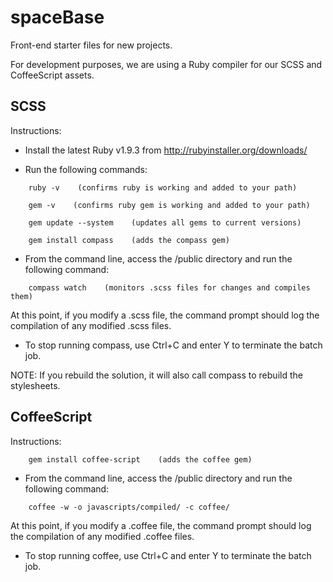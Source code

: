 spaceBase
=========

Front-end starter files for new projects.

For development purposes, we are using a Ruby compiler for our SCSS and CoffeeScript assets.

## SCSS

Instructions:

- Install the latest Ruby v1.9.3 from http://rubyinstaller.org/downloads/

- Run the following commands:

```shell
    ruby -v    (confirms ruby is working and added to your path)

    gem -v    (confirms ruby gem is working and added to your path)

    gem update --system    (updates all gems to current versions)

    gem install compass    (adds the compass gem)
```

- From the command line, access the /public directory and run the following command:

```shell
    compass watch    (monitors .scss files for changes and compiles them)
```

At this point, if you modify a .scss file, the command prompt should log the compilation of any modified .scss files.

- To stop running compass, use Ctrl+C and enter Y to terminate the batch job.

NOTE: If you rebuild the solution, it will also call compass to rebuild the stylesheets.

## CoffeeScript

Instructions:

```shell
    gem install coffee-script    (adds the coffee gem)
```

- From the command line, access the /public directory and run the following command:

```shell
    coffee -w -o javascripts/compiled/ -c coffee/
```

At this point, if you modify a .coffee file, the command prompt should log the compilation of any modified .coffee files.

- To stop running coffee, use Ctrl+C and enter Y to terminate the batch job.
